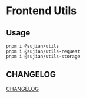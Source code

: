 # Frontend Utils

## Usage


```
pnpm i @sujian/utils
pnpm i @sujian/utils-request
pnpm i @sujian/utils-storage
```

## CHANGELOG
[CHANGELOG](./CHANGELOG.md)